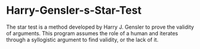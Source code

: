 # Harry-Gensler-s-Star-Test
The star test is a method developed by Harry J. Gensler to prove the validity of arguments. This program assumes the role of a human and iterates through a syllogistic argument to find validity, or the lack of it.
